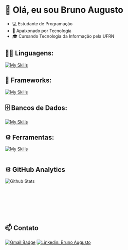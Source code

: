# 👋 Olá, eu sou Bruno Augusto

- 💻 Estudante de Programação
- 🌱 Apaixonado por Tecnologia
- 🎓 Cursando Tecnologia da Informação pela UFRN

## 👨‍💻 Linguagens: 
[![My Skills](https://skillicons.dev/icons?i=java,python)](https://skillicons.dev)

## 🧰 Frameworks: 
[![My Skills](https://skillicons.dev/icons?i=spring,django,flask)](https://skillicons.dev)

## 🗄️ Bancos de Dados: 
[![My Skills](https://skillicons.dev/icons?i=mysql,postgres,mongodb)](https://skillicons.dev)
## ⚙️ Ferramentas:
[![My Skills](https://skillicons.dev/icons?i=kubernetes,docker,rabbitmq)](https://skillicons.dev)<br><br>

## ⚙️ GitHub Analytics
<img
        align="left"
        src="https://github-readme-stats.vercel.app/api/top-langs/?username=goisbrunoaugusto&theme=dark&hide_border=false&include_all_commits=true&count_private=false&layout=compact"
        alt="Github Stats"
      /><br><br><br><br><br><br><br>


## 📫 Contato

[![Gmail Badge](https://img.shields.io/badge/-brunogois902@gmail.com-006bed?style=flat-square&logo=Gmail&logoColor=white)](mailto:brunogois902@gmail.com)
[![Linkedin: Bruno Augusto](https://img.shields.io/badge/-BrunoAugusto-blue?style=flat-square&logo=Linkedin&logoColor=white&link=https://www.linkedin.com/in/bruno-augusto-g%C3%B3is-049980246/)](https://www.linkedin.com/in/bruno-augusto-g%C3%B3is-049980246/)



